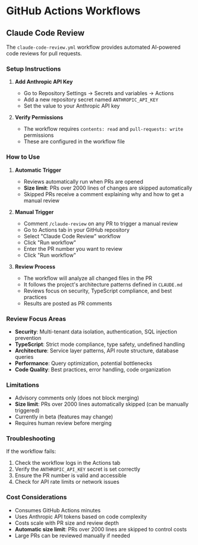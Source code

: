 # GitHub Actions Workflows

## Claude Code Review

The `claude-code-review.yml` workflow provides automated AI-powered code reviews for pull requests.

### Setup Instructions

1. **Add Anthropic API Key**

   - Go to Repository Settings → Secrets and variables → Actions
   - Add a new repository secret named `ANTHROPIC_API_KEY`
   - Set the value to your Anthropic API key

2. **Verify Permissions**
   - The workflow requires `contents: read` and `pull-requests: write` permissions
   - These are configured in the workflow file

### How to Use

1. **Automatic Trigger**

   - Reviews automatically run when PRs are opened
   - **Size limit**: PRs over 2000 lines of changes are skipped automatically
   - Skipped PRs receive a comment explaining why and how to get a manual review

2. **Manual Trigger**

   - Comment `/claude-review` on any PR to trigger a manual review
   - Go to Actions tab in your GitHub repository
   - Select "Claude Code Review" workflow
   - Click "Run workflow"
   - Enter the PR number you want to review
   - Click "Run workflow"

3. **Review Process**
   - The workflow will analyze all changed files in the PR
   - It follows the project's architecture patterns defined in `CLAUDE.md`
   - Reviews focus on security, TypeScript compliance, and best practices
   - Results are posted as PR comments

### Review Focus Areas

- **Security**: Multi-tenant data isolation, authentication, SQL injection prevention
- **TypeScript**: Strict mode compliance, type safety, undefined handling
- **Architecture**: Service layer patterns, API route structure, database queries
- **Performance**: Query optimization, potential bottlenecks
- **Code Quality**: Best practices, error handling, code organization

### Limitations

- Advisory comments only (does not block merging)
- **Size limit**: PRs over 2000 lines automatically skipped (can be manually triggered)
- Currently in beta (features may change)
- Requires human review before merging

### Troubleshooting

If the workflow fails:

1. Check the workflow logs in the Actions tab
2. Verify the `ANTHROPIC_API_KEY` secret is set correctly
3. Ensure the PR number is valid and accessible
4. Check for API rate limits or network issues

### Cost Considerations

- Consumes GitHub Actions minutes
- Uses Anthropic API tokens based on code complexity
- Costs scale with PR size and review depth
- **Automatic size limit**: PRs over 2000 lines are skipped to control costs
- Large PRs can be reviewed manually if needed
